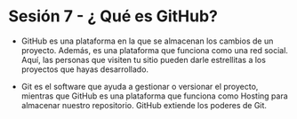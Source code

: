 # Sesión 7 - ¿ Qué es GitHub?

+ GitHub es una plataforma en la que se almacenan los cambios de un proyecto. Además, es una plataforma que funciona como una red social. Aquí, las personas que visiten tu sitio pueden darle estrellitas a los proyectos que hayas desarrollado.

+ Git es el software que ayuda a gestionar o versionar el proyecto, mientras que GitHub es una plataforma que funciona como Hosting para almacenar nuestro repositorio. GitHub extiende los poderes de Git.